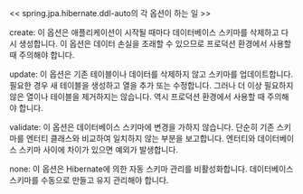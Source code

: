<<  spring.jpa.hibernate.ddl-auto의 각 옵션이 하는 일 >>

create: 이 옵션은 애플리케이션이 시작될 때마다 데이터베이스 스키마를 삭제하고 다시 생성합니다. 		이 옵션은 데이터 손실을 초래할 수 있으므로 프로덕션 환경에서 사용할 때 
		주의해야 합니다.

update: 이 옵션은 기존 테이블이나 데이터를 삭제하지 않고 스키마를 업데이트합니다. 
		필요한 경우 새 테이블을 생성하고 열을 추가 또는 수정합니다. 
		그러나 더 이상 필요하지 않은 열이나 테이블을 제거하지는 않습니다.
        역시 프로덕션 환경에서 사용할 때 주의해야 합니다.
        
validate: 이 옵션은 데이터베이스 스키마에 변경을 가하지 않습니다. 
		단순히 기존 스키마를 엔터티 클래스와 비교하여 일치하지 않는 부분을 보고합니다.
		엔터티와 데이터베이스 스키마 사이에 차이가 있으면 예외가 발생합니다.

none: 이 옵션은 Hibernate에 의한 자동 스키마 관리를 비활성화합니다. 
		데이터베이스 스키마를 수동으로 만들고 유지 관리해야 합니다.
